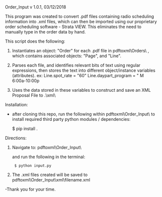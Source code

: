 Order_Input
v 1.0.1, 03/12/2018

This program was created to convert .pdf files containing radio scheduling
information into .xml files, which can then be imported using our proprietary order
scheduling software - Strata VIEW.
This eliminates the need to manually type in the order data by hand.


This script does the following:
1. Instantiates an object: "Order"  for each .pdf file in pdftoxml\\Orders\\ , which
contains associated objects: "Page", and "Line".

2. Parses each file, and identifies relevant bits of text using regular expressions,
then stores the text into different object/instance variables (attributes).
	ex:
		Line.spot_rate = "60"
		Line.daypart_program = " M 6:00a-10:00p

3. Uses the data stored in these variables to construct and save an XML Proposal
File to .\\xml\\


Installation:
- after cloning this repo, run the following within pdftoxml\\Order_Input\\ to
install required third party python modules / dependencies:

	$ pip install .

Directions:
1. Navigate to:
	pdftoxml\\Order_Input\\

	and run the following in the terminal:

		$ python input.py
2. The .xml files created will be saved to pdftoxml\\Order_Input\\xml\\filename.xml

-Thank you for your time.

 

